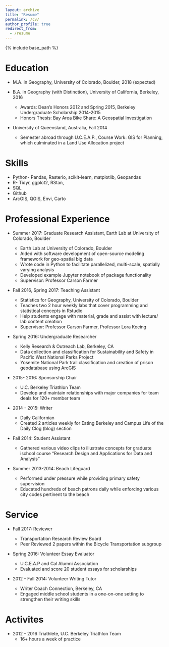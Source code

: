 ```yaml
---
layout: archive
title: "Resume"
permalink: /cv/
author_profile: true
redirect_from:
  - /resume
---
```


{% include base_path %}

Education
======
* M.A. in Geography, University of Colorado, Boulder, 2018 (expected)

* B.A. in Geography (with Distinction), University of California, Berkeley, 2016 
  * Awards: Dean’s Honors 2012 and Spring 2015, Berkeley Undergraduate Scholarship 2014-2015
  * Honors Thesis: Bay Area Bike Share: A Geospatial Investigation 

* University of Queensland, Australia, Fall 2014 
  * Semester abroad through U.C.E.A.P., Course Work:  GIS for Planning, which culminated in a Land Use 
    Allocation project

Skills
======
* Python- Pandas, Rasterio, scikit-learn, matplotlib, Geopandas 
* R- Tidyr, ggplot2, RStan, 
* SQL
* Github 
* ArcGIS, QGIS, Envi, Carto

Professional Experience
======
* Summer 2017: Graduate Research Assistant, Earth Lab at University of Colorado, Boulder
  * Earth Lab at University of Colorado, Boulder
  * Aided with software development of open-source modeling framework for geo-spatial big data
  * Wrote code in Python to facilitate parallelized, multi-scale, spatially varying analysis 
  * Developed example Jupyter notebook of package functionality 
  * Supervisor: Professor Carson Farmer 

* Fall 2016, Spring 2017: Teaching Assistant 
  * Statistics for Geography, University of Colorado, Boulder 
  * Teaches two 2 hour weekly labs that cover programming and statistical concepts in Rstudio
  * Help students engage with material, grade and assist with lecture/ lab content creation
  * Supervisor: Professor Carson Farmer, Professor Lora Koeing  

* Spring 2016: Undergraduate Researcher
    * Kelly Research & Outreach Lab, Berkeley, CA  
    * Data collection and classification for Sustainability and Safety in Pacific West National Parks Project 
    * Yosemite National Park trail classification and creation of prison geodatabase using ArcGIS 
    
* 2015- 2016: Sponsorship Chair 
  * U.C. Berkeley Triathlon Team 
  * Develop and maintain relationships with major companies for team deals for 120+ member team

* 2014 - 2015: Writer
  * Daily Californian
  * Created 2 articles weekly for Eating Berkeley and Campus Life of the Daily Clog (blog) section
  
* Fall 2014: Student Assistant 
  * Gathered various video clips to illustrate concepts for graduate ischool course “Research Design and 
    Applications for Data and Analysis” 

* Summer 2013-2014: Beach Lifeguard 
  * Performed under pressure while providing primary safety supervision 
  * Educated hundreds of beach patrons daily while enforcing various city codes pertinent to the beach 

Service 
======
* Fall 2017: Reviewer 
  * Transportation Research Review Board 
  * Peer Reviewed 2 papers within the Bicycle Transportation subgroup 
  
* Spring 2016: Volunteer Essay Evaluator 
  * U.C.E.A.P and Cal Alumni Association 
  * Evaluated and score 20 student essays for scholarships 
  
* 2012 - Fall 2014: Volunteer Writing Tutor 
  * Writer Coach Connection, Berkeley, CA
  * Engaged middle school students in a one-on-one setting to strengthen their writing skills 

Activites
======
* 2012 - 2016 Triathlete, U.C. Berkeley Triathlon Team  		                    
  * 16+ hours a week of practice

